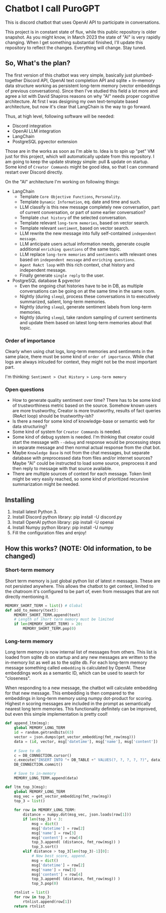 # Chatbot I call PuroGPT

This is discord chatbot that uses OpenAI API to participate in conversations.

This project is in constant state of flux, while this public repository is older snapshot.
As you might know, in March 2023 the state of "AI" is very rapidly changing.
When I get something substantial finished, I'll update this repository to reflect the changes. Everything will change. Stay tuned.

## So, What's the plan?

The first version of this chatbot was very simple, basically just plumbed-together Discord API, OpenAI text completion API and sqlite + In-memory data structure working as persistent long-term memory (vector embeddings of previous conversations).
Since then I've studied this field a lot more and agree a lot with David Shapiros reasons on why "AI" needs proper cognitive architecture.
At first I was designing my own text-template based architecture, but now it's clear that LangChain is the way to go forward.

Thus, at high level, following software will be needed:

- Discord integration
- OpenAI LLM integration
- LangChain
- PostgreSQL pgvector extension

Those are in the works as soon as I'm able to. Idea is to spin up "pet" VM just for this project, which will automatically update from this repository. I am going to keep the update strategy simple: pull & update on startup. Some kind of ```Creator Commands``` might be good idea, so that I can command restart over Discord directly.

On the "AI" architecture I'm working on following things:

- LangChain
  - Template ```Core Objective Functions```, ```Personality```.
  - Template ```Dynamic Information```, eq. date and time and such.
  - LLM classify is this new message completely new conversation, part of current conversation, or part of some earlier conversation?
  - Template ```chat history``` of the selected conversation.
  - Template relevant ```long-term memories```, based on vector search.
  - Template relevant ```sentiment```, based on vector search.
  - LLM rewrite the new message into fully self-contained ```independent message```.
  - LLM anticipate users actual information needs, generate couple additional ```enriching questions``` of the same topic.
  - LLM replace ```long-term memories``` and ```sentiments``` with relevant ones based on ```independent message``` and ```enriching questions```.
  - ```Agent ReAct loop``` with this rich context, chat history and independent message.
  - Finally generate ```single reply``` to the user.
- PostgreSQL database & pgvector
  - Even the ongoing chat histories have to be in DB, as multiple conversations can be going on at the same time in the same room.
  - Nightly (during ```sleep```), process these conversations in to executively summarized, salient, long-term memories. 
  - Nightly (during ```sleep```), generate sentiment labels from long-term memories.
  - Nightly (during ```sleep```), take random sampling of current sentiments and update them based on latest long-term memories about that topic.
  
### Order of importance

Clearly when using chat logs, long-term memories and sentiments in the same place, there must be some kind of ```order of importance```.
While chat logs are always inlcuded for context, they might not be the most important part.

I'm thinking: ```Sentiment > Chat History > Long-term memory```

### Open questions

- How to generate quality sentiment over time? There has to be some kind of trustworthiness metric based on the source. Somehow known users are more trustworthy, Creator is more trustworthy, results of fact queries (ReAct loop) should be trustworthy-ish?
- Is there a need for some kind of knowledge-base or semantic web for data structuring?
- Some kind of system for ```Creator Commands``` is needed.
- Some kind of debug system is needed. I'm thinking that creator could start the message with ```--debug``` and response would be processing steps in separate message and then normal actual response from the chat bot.
- Maybe ```Knowledge Base``` is not from the chat messages, but separate database with preprocessed data from files and/or internet sources? Maybe "AI" could be instructed to load some source, preprocess it and then reply to message with that source available.
- There are multiple sources of context for each message. Token limit might be very easily reached, so some kind of prioritized recursive summarization might be needed. 


## Installing

1. Install latest Python 3.
2. Install Discord python library: pip install -U discord.py
3. Install OpenAI python library: pip install -U openai
4. Install Numpy python library: pip install -U numpy
5. Fill the configuration files and enjoy!

## How this works? (NOTE: Old information, to be changed)

### Short-term memory

Short term memory is just global python list of latest _n_ messages. These are not persisted anywhere. This allows the chatbot to get context, limited to the chatroom it's configured to be part of, even from messages that are not directly mentioning it.

```python 
MEMORY_SHORT_TERM = list() # Global
def add_to_memory(text):
    MEMORY_SHORT_TERM.append(text)
    # Length of short term memory must be limited
    if len(MEMORY_SHORT_TERM) > 20:
        MEMORY_SHORT_TERM.pop(0)
```

### Long-term memory

Long term memory is now internal list of messages from others. This list is loaded from sqlite db on startup and any new messages are written to the in-memory list as well as to the sqlite db. For each long-term memory message something called ```embedding``` is calculated by OpenAI. These embeddings work as a semantic ID, which can be used to search for "closeness". 

When responding to a new message, the chatbot will calculate embedding for that new message. This embedding is then compared to the embeddings in long-term memory using numpy dot-product for scoring. Highest _n_ scoring messages are included in the prompt as semantically nearest long term memories. This functionality definitely can be improved, but even this simple implementation is pretty cool!

```python
def append_ltm(msg):
    global MEMORY_LONG_TERM
    id = random.getrandbits(63)
    vector = json.dumps(get_vector_embedding(fmt_row(msg)))
    data = (id, vector, msg['datetime'], msg['name'], msg['content'])
    
    # Save to db
    c = DB_CONNECTION.cursor()
    c.execute("INSERT INTO "+ DB_TABLE +" VALUES(?, ?, ?, ?, ?)", data)
    DB_CONNECTION.commit()

    # Save to in-memory
    MEMORY_LONG_TERM.append(data)
```

```python
def ltm_top_3(msg):
    global MEMORY_LONG_TERM
    msg_vec = get_vector_embedding(fmt_row(msg))
    top_3 = list()
    
    for row in MEMORY_LONG_TERM:
        distance = numpy.dot(msg_vec, json.loads(row[1]))
        if len(top_3) < 3:
            msg = dict()
            msg['datetime'] = row[2]
            msg['name'] = row[3]
            msg['content'] = row[4]
            top_3.append( (distance, fmt_row(msg)) )
            top_3.sort()
        elif distance > top_3[len(top_3)-1][0]:
            # New best score, append.
            msg = dict()
            msg['datetime'] = row[2]
            msg['name'] = row[3]
            msg['content'] = row[4]
            top_3.append( (distance, fmt_row(msg)) )
            top_3.pop(0)

    rtnlist = list()
    for row in top_3:
        rtnlist.append(row[1])
    return rtnlist
```
